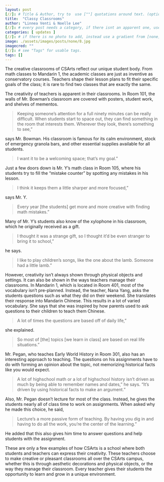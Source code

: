 ```yaml
---
layout: post
[//]: # Title & Author, try to  use [""] quotations around text. (optional, just formality).
title:  "Classy Classrooms"
author: "Linnea Venti & Noelle Lee"
[//]: # every post needs a category, if there isnt an apparent one, use [misc].
categories: [ updates ]
[//]: # if there is no photo to add, instead use a gradient from [none] folder by picking a number from 1-10. (all gradients are .jpg)
image: ./assets/images/posts/none/8.jpg
imagecred: ""
[//]: # see "Tags" for usable tags.
tags: []
---
```

The creative classrooms of CSArts reflect our unique student body. From math classes to Mandarin 1, the academic classes are just as inventive as conservatory courses. Teachers shape their lesson plans to fit their specific goals of the class; it is rare to find two classes that are exactly the same.

The creativity of teachers is apparent in their classrooms. In Room 101, the walls of Mr. Bowman’s classroom are covered with posters, student work, and shelves of mementos. 

> Keeping someone’s attention for a full ninety minutes can be really difficult. When students start to space out, they can find something in the room that interests them. Wherever they look, there’s something to see,” 

says Mr. Bowman. His classroom is famous for its calm environment, stock of emergency granola bars, and other essential supplies available for all students. 

> I want it to be a welcoming space; that’s my goal.”

Just a few doors down is Mr. Y’s math class in Room 105, where his students try to fill the “mistake counter” by spotting any mistakes in his lesson. 

> I think it keeps them a little sharper and more focused,” 

says Mr. Y. 

> Every year [the students] get more and more creative with finding math mistakes.” 

Many of Mr. Y’s students also know of the xylophone in his classroom, which he originally received as a gift. 

> I thought it was a strange gift, so I thought it’d be even stranger to bring it to school,” 

he says. 

> I like to play children’s songs, like the one about the lamb. Someone had a little lamb.”

However, creativity isn’t always shown through physical objects and settings. It can also be shown in the ways teachers manage their classrooms. In Mandarin 1, which is located in Room 401, most of the vocabulary isn’t pre-planned. Instead, the teacher, Nana Yang, asks the students questions such as what they did on their weekend. She translates their response into Mandarin Chinese. This results in a lot of varied vocabulary. She says that she was inspired by how parents used to ask questions to their children to teach them Chinese. 

> A lot of times the questions are based off of daily life,” 

she explained. 

> So most of [the] topics [we learn in class] are based on real life situations.” 

Mr. Pegan, who teaches Early World History in Room 301, also has an interesting approach to teaching. The questions on his assignments have to do with forming an opinion about the topic, not memorizing historical facts like you would expect. 

> A lot of highschool math or a lot of highschool history isn’t driven as much by being able to remember names and dates,” he says. “It’s driven by using historical facts to make an argument.” 

Also, Mr. Pegan doesn’t lecture for most of the class. Instead, he gives the students nearly all of class time to work on assignments. When asked why he made this choice, he said, 

> Lecture’s a more passive form of teaching. By having you dig in and having to do all the work, you’re the center of the learning.” 

He added that this also gives him time to answer questions and help students with the assignment.

These are only a few examples of how CSArts is a school where both students and teachers can express their creativity. These teachers choose to make creative or pleasant classrooms all over the CSArts campus, whether this is through aesthetic decorations and physical objects, or the way they manage their classroom. Every teacher gives their students the opportunity to learn and grow in a unique environment.
